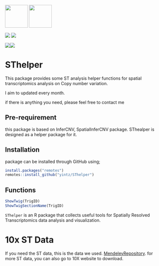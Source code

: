 <img src="https://www.nds.ox.ac.uk/images/logos/secondary-logo" height="75" /> <img src="https://www.nds.ox.ac.uk/images/logos/primary-logo" height="75"/> 

<a href="https://twitter.com/intent/follow?screen_name=Wien_Yin">
<img src="https://img.shields.io/twitter/follow/Wien_Yin?style=social&logo=X",alt="follow on Twitter"></a>
<a href="https://twitter.com/intent/follow?screen_name=OxPCaBiol">
<img src="https://img.shields.io/twitter/follow/OxPCaBiol?style=social&logo=X",alt="follow on Twitter"></a>

[![](https://img.shields.io/badge/SThelper-version0.99-blue.svg)](https://github.com/yintz/SThelper/releases)[![](https://img.shields.io/github/last-commit/yintz/SThelper.svg)](https://github.com/yintz/SThelper/commits/main)

# SThelper
This package provides some ST analysis helper functions for spatial transcriptomics analysis on Copy number variation. 

I aim to updated every month.

if there is anything you need, please feel free to contact me
## Pre-requirement

this package is based on InferCNV, SpatialInferCNV package. SThealper is designed as a helper package for it.

## Installation
package can be installed through GitHub using;
``` r
install.packages("remotes")
remotes::install_github("yintz/SThelper")
```

## Functions
``` r
ShowTwig(TrigID)
ShowTwigSectionName(TrigID)
```



`SThelper` is an R package that collects useful tools for Spatially Resolved Transcriptomics data analysis and visualization.


# 10x ST Data

If you need the ST data, this is the data we used. 
[MendeleyRepository](https://data.mendeley.com/v1/datasets/svw96g68dv/draft?a=3f263217-2bd3-4a3c-8125-8c517c3a9e29).
for more ST data, you can also go to 10X website to download.
